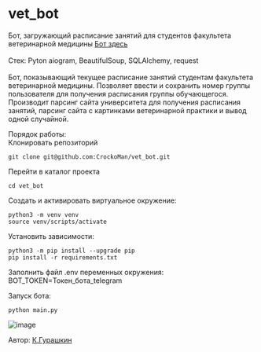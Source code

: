 # vet_bot
Бот, загружающий расписание занятий для студентов факультета ветеринарной медицины [Бот здесь](https://t.me/VmSuperBot) </br></br>
Стек: Pyton aiogram, BeautifulSoup, SQLAlchemy, request</br></br>
Бот, показывающий текущее расписание занятий студентам факультета 
ветеринарной медицины. Позволяет ввести и сохранить номер группы 
пользователя для получения расписания группы обучающегося. Производит парсинг 
сайта университета для получения расписания занятий, парсинг сайта с 
картинками ветеринарной практики и вывод одной случайной.</br>


Порядок работы:</br>
Клонировать репозиторий</br>
```
git clone git@github.com:CrockoMan/vet_bot.git
```

Перейти в каталог проекта

```
cd vet_bot
```

Создать и активировать виртуальное окружение:

```
python3 -m venv venv
source venv/scripts/activate
```

Установить зависимости:

```
python3 -m pip install --upgrade pip
pip install -r requirements.txt
```
Заполнить файл .env переменных окружения:</br>
BOT_TOKEN=Токен_бота_telegram</br>

Запуск бота:
```
python main.py
```
![image](https://github.com/CrockoMan/vet_bot/assets/125302139/88b18fb0-afb9-466d-93dc-ae57f64737c8)

 Автор: [К.Гурашкин](https://github.com/CrockoMan)
